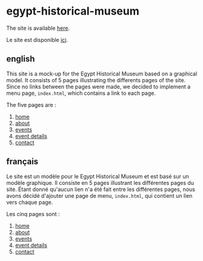# egypt-historical-museum

The site is available [here](https://bertrand2.github.io/egypt-historical-museum/).

Le site est disponible [ici](https://bertrand2.github.io/egypt-historical-museum/).

## english

This site is a mock-up for the Egypt Historical Museum based on a graphical model. It consists of 5 pages illustrating the differents pages of the site.
Since no links between the pages were made, we decided to implement a menu page, `index.html`, which contains a link to each page.

The five pages are :

1. [home](https://bertrand2.github.io/egypt-historical-museum/pages/home.html)
1. [about](https://bertrand2.github.io/egypt-historical-museum/pages/about.html)
1. [events](https://bertrand2.github.io/egypt-historical-museum/pages/events.html)
1. [event details](https://bertrand2.github.io/egypt-historical-museum/pages/event-details.html)
1. [contact](https://bertrand2.github.io/egypt-historical-museum/pages/contact.html)


## français

Le site est un modèle pour le Egypt Historical Museum et est basé sur un modèle graphique. Il consiste en 5 pages illustrant les différentes pages du site.
Étant donné qu'aucun lien n'a été fait entre les différentes pages, nous avons décidé d'ajouter une page de menu, `index.html`, qui contient un lien vers chaque page.

Les cinq pages sont :

1. [home](https://bertrand2.github.io/egypt-historical-museum/pages/home.html)
1. [about](https://bertrand2.github.io/egypt-historical-museum/pages/about.html)
1. [events](https://bertrand2.github.io/egypt-historical-museum/pages/events.html)
1. [event details](https://bertrand2.github.io/egypt-historical-museum/pages/event-details.html)
1. [contact](https://bertrand2.github.io/egypt-historical-museum/pages/contact.html)
